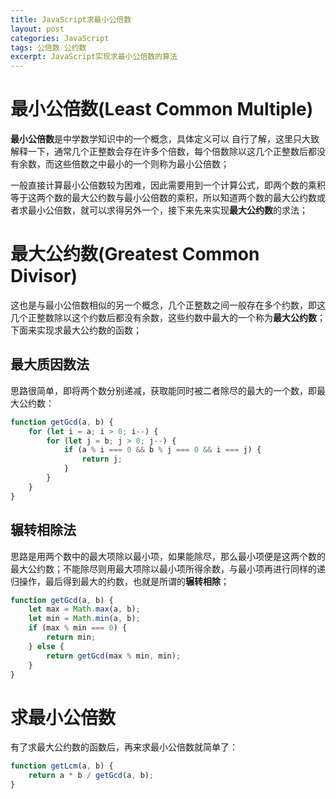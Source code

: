 ```yaml
---
title: JavaScript求最小公倍数
layout: post
categories: JavaScript
tags: 公倍数 公约数
excerpt: JavaScript实现求最小公倍数的算法
---
```

# 最小公倍数(Least Common Multiple)

**最小公倍数**是中学数学知识中的一个概念，具体定义可以 自行了解，这里只大致解释一下，通常几个正整数会存在许多个倍数，每个倍数除以这几个正整数后都没有余数，而这些倍数之中最小的一个则称为最小公倍数；

一般直接计算最小公倍数较为困难，因此需要用到一个计算公式，即两个数的乘积等于这两个数的最大公约数与最小公倍数的乘积，所以知道两个数的最大公约数或者求最小公倍数，就可以求得另外一个，接下来先来实现**最大公约数**的求法；

# 最大公约数(Greatest Common Divisor)

这也是与最小公倍数相似的另一个概念，几个正整数之间一般存在多个约数，即这几个正整数除以这个约数后都没有余数，这些约数中最大的一个称为**最大公约数**；下面来实现求最大公约数的函数；

## 最大质因数法

思路很简单，即将两个数分别递减，获取能同时被二者除尽的最大的一个数，即最大公约数：
```js
function getGcd(a, b) {
    for (let i = a; i > 0; i--) {
        for (let j = b; j > 0; j--) {
            if (a % i === 0 && b % j === 0 && i === j) {
                return j;
            }
        }
    }
}
```

## 辗转相除法

思路是用两个数中的最大项除以最小项，如果能除尽，那么最小项便是这两个数的最大公约数；不能除尽则用最大项除以最小项所得余数，与最小项再进行同样的递归操作，最后得到最大的约数，也就是所谓的**辗转相除**；
```js
function getGcd(a, b) {
    let max = Math.max(a, b);
    let min = Math.min(a, b);
    if (max % min === 0) {
        return min;
    } else {
        return getGcd(max % min, min);
    }
}
```

# 求最小公倍数

有了求最大公约数的函数后，再来求最小公倍数就简单了：
```js
function getLcm(a, b) {
    return a * b / getGcd(a, b);
}
```